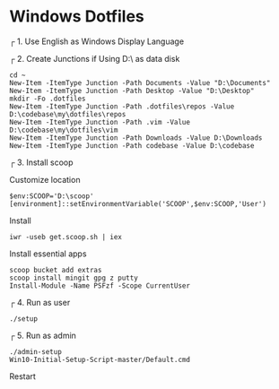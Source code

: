# Windows Dotfiles

┌ 1. Use English as Windows Display Language

┌ 2. Create Junctions if Using D:\ as data disk

```
cd ~
New-Item -ItemType Junction -Path Documents -Value "D:\Documents"
New-Item -ItemType Junction -Path Desktop -Value "D:\Desktop"
mkdir -Fo .dotfiles
New-Item -ItemType Junction -Path .dotfiles\repos -Value D:\codebase\my\dotfiles\repos
New-Item -ItemType Junction -Path .vim -Value D:\codebase\my\dotfiles\vim
New-Item -ItemType Junction -Path Downloads -Value D:\Downloads
New-Item -ItemType Junction -Path codebase -Value D:\codebase
```

┌ 3. Install scoop

Customize location

```
$env:SCOOP='D:\scoop'
[environment]::setEnvironmentVariable('SCOOP',$env:SCOOP,'User')
```

Install

```
iwr -useb get.scoop.sh | iex
```

Install essential apps

```
scoop bucket add extras
scoop install mingit gpg z putty
Install-Module -Name PSFzf -Scope CurrentUser
```

┌ 4. Run as user

```
./setup
```

┌ 5. Run as admin

```
./admin-setup
Win10-Initial-Setup-Script-master/Default.cmd
```

Restart

